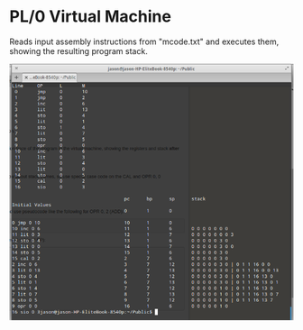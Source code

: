 # PL/0 Virtual Machine

Reads input assembly instructions from "mcode.txt" and executes them, showing the resulting program stack. 

![GUI image](output.png)

